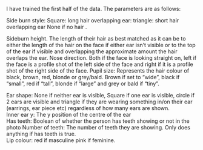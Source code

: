 I have trained the first half of the data. The parameters are as follows:

Side burn style: Square: long hair overlapping ear: triangle: short hair overlapping ear 
None if no hair . 

Sideburn height. The length of their hair as best matched as it can be to either the length of the hair on the face if either ear isn’t visible or to the top of the ear if visible and overlapping the approximate amount the hair overlaps the ear. 
Nose direction. Both if the face is looking straight on, left if the face is a profile shot of the left side of the face and right if it is a profile shot of the right side of the face. 
Pupil size: Represents the hair colour of black, brown, red, blonde or grey/bald.
Brown if set to “wide”, black if “small”, red if “tall”, blonde if “large” and grey or bald if “tiny”. 
 

Ear shape: None if neither ear is visible, Square if one ear is visible, circle if 2 ears are visible and triangle if they are wearing something in/on their ear (earrings, ear piece etc)  regardless of how many ears are shown.  
Inner ear y: The y position of the centre of the ear  
Has teeth: Boolean of whether the person has teeth showing or not in the photo
Number of teeth: The number of teeth they are showing. Only does anything if has teeth is true.   
Lip colour: red if masculine pink if feminine.  
